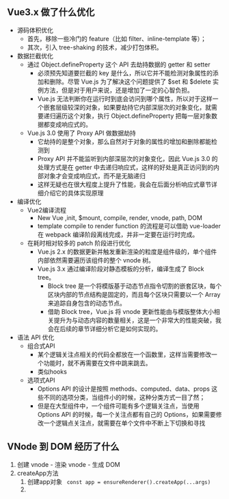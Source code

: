## Vue3.x 做了什么优化
- 源码体积优化
    - 首先，移除一些冷门的 feature（比如 filter、inline-template 等）；
    - 其次，引入 tree-shaking 的技术，减少打包体积。
- 数据拦截优化
    - 通过 Object.defineProperty 这个 API 去劫持数据的 getter 和 setter
        - 必须预先知道要拦截的 key 是什么，所以它并不能检测对象属性的添加和删除。尽管 Vue.js 为了解决这个问题提供了 $set 和 $delete 实例方法，但是对于用户来说，还是增加了一定的心智负担。
        - Vue.js 无法判断你在运行时到底会访问到哪个属性，所以对于这样一个嵌套层级较深的对象，如果要劫持它内部深层次的对象变化，就需要递归遍历这个对象，执行 Object.defineProperty 把每一层对象数据都变成响应式的。
    - Vue.js 3.0 使用了 Proxy API 做数据劫持
        - 它劫持的是整个对象，那么自然对于对象的属性的增加和删除都能检测到
        - Proxy API 并不能监听到内部深层次的对象变化，因此 Vue.js 3.0 的处理方式是在 getter 中去递归响应式，这样的好处是真正访问到的内部对象才会变成响应式，而不是无脑递归
        - 这样无疑也在很大程度上提升了性能，我会在后面分析响应式章节详细介绍它的具体实现原理
- 编译优化
    - Vue2编译流程
        - New Vue ,init, $mount, compile, render, vnode, path, DOM
        -  template compile to render function 的流程是可以借助 vue-loader 在 webpack 编译阶段离线完成，并非一定要在运行时完成。
    - 在耗时相对较多的 patch 阶段进行优化
        - Vue.js 2.x 的数据更新并触发重新渲染的粒度是组件级的，单个组件内部依然需要遍历该组件的整个 vnode 树。
        - Vue.js 3.x 通过编译阶段对静态模板的分析，编译生成了 Block tree。
            - Block tree 是一个将模版基于动态节点指令切割的嵌套区块，每个区块内部的节点结构是固定的，而且每个区块只需要以一个 Array 来追踪自身包含的动态节点。
            - 借助 Block tree，Vue.js 将 vnode 更新性能由与模版整体大小相关提升为与动态内容的数量相关，这是一个非常大的性能突破，我会在后续的章节详细分析它是如何实现的。
- 语法 API 优化
    - 组合式API
        - 某个逻辑关注点相关的代码全都放在一个函数里，这样当需要修改一个功能时，就不再需要在文件中跳来跳去。
        - 类似hooks
    - 选项式API
        - Options API 的设计是按照 methods、computed、data、props 这些不同的选项分类，当组件小的时候，这种分类方式一目了然；
        - 但是在大型组件中，一个组件可能有多个逻辑关注点，当使用 Options API 的时候，每一个关注点都有自己的 Options，如果需要修改一个逻辑点关注点，就需要在单个文件中不断上下切换和寻找

## VNode 到 DOM 经历了什么

1. 创建 vnode - 渲染 vnode - 生成 DOM
2. createApp方法
   1. 创建app对象 ` const app = ensureRenderer().createApp(...args)`
   2. 

